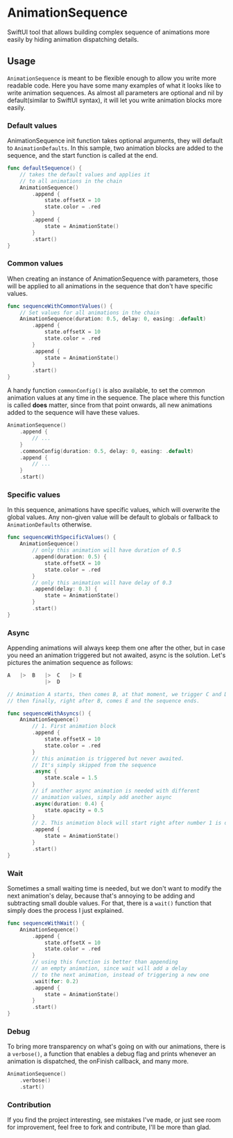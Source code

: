 # AnimationSequence

SwiftUI tool that allows building complex sequence of animations more easily by hiding animation dispatching details.

## Usage

`AnimationSequence` is meant to be flexible enough to allow you write more readable code. Here you have some many examples of what it looks like to write animation sequences. As almost all parameters are optional and nil by default(similar to SwiftUI syntax), it will let you write animation blocks more easily.


### Default values
AnimationSequence init function takes optional arguments, they will default to `AnimationDefaults`.
In this sample, two animation blocks are added to the sequence, and the start function is called at the end.

```swift
func defaultSequence() {
    // takes the default values and applies it
    // to all animations in the chain
    AnimationSequence()
        .append {
            state.offsetX = 10
            state.color = .red
        }
        .append {
            state = AnimationState()
        }
        .start()
}
```

### Common values
When creating an instance of AnimationSequence with parameters, those will be applied to all animations in the sequence that don't have specific values.

```swift
func sequenceWithCommontValues() {
    // Set values for all animations in the chain
    AnimationSequence(duration: 0.5, delay: 0, easing: .default)
        .append {
            state.offsetX = 10
            state.color = .red
        }
        .append {
            state = AnimationState()
        }
        .start()
}
```

A handy function `commonConfig()` is also available, to set the common animation values at any time in the sequence. The place where this function is called **does** matter, since from that point onwards, all new animations added to the sequence will have these values.

```swift
AnimationSequence()
    .append {
        // ...
    }
    .commonConfig(duration: 0.5, delay: 0, easing: .default)
    .append {
        // ...
    }
    .start()
```

### Specific values
In this sequence, animations have specific values, which will overwrite the global values.
Any non-given value will be default to globals or fallback to `AnimationDefaults` otherwise.

```swift
func sequenceWithSpecificValues() {
    AnimationSequence()
        // only this animation will have duration of 0.5
        .append(duration: 0.5) {
            state.offsetX = 10
            state.color = .red
        }
        // only this animation will have delay of 0.3
        .append(delay: 0.3) {
            state = AnimationState()
        }
        .start()
}
```

### Async
Appending animations will always keep them one after the other, but in case you need an animation triggered but not awaited, async is the solution. Let's pictures the animation sequence as follows:
```swift
A   |>  B   |>  C   |> E
            |>  D

// Animation A starts, then comes B, at that moment, we trigger C and D without waiting for them.
// then finally, right after B, comes E and the sequence ends.
```

```swift
func sequenceWithAsyncs() {
    AnimationSequence()
        // 1. First animation block
        .append {
            state.offsetX = 10
            state.color = .red
        }
        // this animation is triggered but never awaited.
        // It's simply skipped from the sequence
        .async {
            state.scale = 1.5
        }
        // if another async animation is needed with different
        // animation values, simply add another async
        .async(duration: 0.4) {
            state.opacity = 0.5
        }
        // 2. This animation block will start right after number 1 is done.
        .append {
            state = AnimationState()
        }
        .start()
}
```

### Wait
Sometimes a small waiting time is needed, but we don't want to modify the next animation's delay, because that's annoying to be adding and subtracting small double values. For that, there is a `wait()` function that simply does the process I just explained.

```swift
func sequenceWithWait() {
    AnimationSequence()
        .append {
            state.offsetX = 10
            state.color = .red
        }
        // using this function is better than appending
        // an empty animation, since wait will add a delay
        // to the next animation, instead of triggering a new one
        .wait(for: 0.2)
        .append {
            state = AnimationState()
        }
        .start()
}
```

### Debug
To bring more transparency on what's going on with our animations, there is a `verbose()`, a function that enables a debug flag and prints whenever an animation is dispatched, the onFinish callback, and many more.

```swift
AnimationSequence()
    .verbose()
    .start()
```

### Contribution

If you find the project interesting, see mistakes I've made, or just see room for improvement, feel free to fork and contribute, I'll be more than glad.
